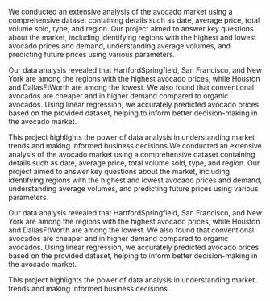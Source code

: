 We conducted an extensive analysis of the avocado market using a comprehensive dataset containing details such as date, average price, total volume sold, type, and region. Our project aimed to answer key questions about the market, including identifying regions with the highest and lowest avocado prices and demand, understanding average volumes, and predicting future prices using various parameters.

Our data analysis revealed that HartfordSpringfield, San Francisco, and New York are among the regions with the highest avocado prices, while Houston and DallasFtWorth are among the lowest. We also found that conventional avocados are cheaper and in higher demand compared to organic avocados. Using linear regression, we accurately predicted avocado prices based on the provided dataset, helping to inform better decision-making in the avocado market.

This project highlights the power of data analysis in understanding market trends and making informed business decisions.We conducted an extensive analysis of the avocado market using a comprehensive dataset containing details such as date, average price, total volume sold, type, and region. Our project aimed to answer key questions about the market, including identifying regions with the highest and lowest avocado prices and demand, understanding average volumes, and predicting future prices using various parameters.

Our data analysis revealed that HartfordSpringfield, San Francisco, and New York are among the regions with the highest avocado prices, while Houston and DallasFtWorth are among the lowest. We also found that conventional avocados are cheaper and in higher demand compared to organic avocados. Using linear regression, we accurately predicted avocado prices based on the provided dataset, helping to inform better decision-making in the avocado market.

This project highlights the power of data analysis in understanding market trends and making informed business decisions.
